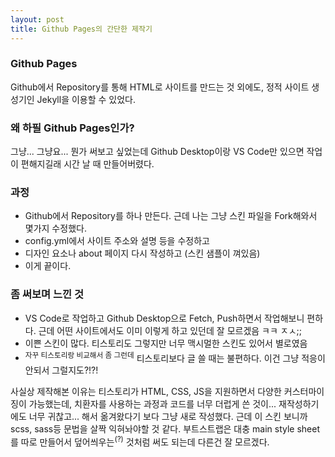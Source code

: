 ```yaml
---
layout: post
title: Github Pages의 간단한 제작기
---
```


### Github Pages
Github에서 Repository를 통해 HTML로 사이트를 만드는 것 외에도, 정적 사이트 생성기인 Jekyll을 이용할 수 있었다.
&nbsp;

### 왜 하필 Github Pages인가?
그냥... 그냥요... 뭔가 써보고 싶었는데 Github Desktop이랑 VS Code만 있으면 작업이 편해지길래 시간 날 때 만들어버렸다.
&nbsp;

### 과정 
* Github에서 Repository를 하나 만든다. 근데 나는 그냥 스킨 파일을 Fork해와서 몇가지 수정했다.
* config.yml에서 사이트 주소와 설명 등을 수정하고
* 디자인 요소나 about 페이지 다시 작성하고 (스킨 샘플이 껴있음)
* 이게 끝이다.
&nbsp;

### 좀 써보며 느낀 것
* VS Code로 작업하고 Github Desktop으로 Fetch, Push하면서 작업해보니 편하다. 근데 어떤 사이트에서도 이미 이렇게 하고 있던데 잘 모르겠음 ㅋㅋ ㅈㅅ;;
* 이쁜 스킨이 많다. 티스토리도 그렇지만 너무 맥시멀한 스킨도 있어서 별로였음
* <sup>자꾸 티스토리랑 비교해서 좀 그런데</sup> 티스토리보다 글 쓸 때는 불편하다. 이건 그냥 적응이 안되서 그럴지도?!?!
&nbsp;

사실상 제작해본 이유는 티스토리가 HTML, CSS, JS을 지원하면서 다양한 커스터마이징이 가능했는데, 치환자를 사용하는 과정과 코드를 너무 더럽게 쓴 것이... 재작성하기에도 너무 귀찮고... 해서 옮겨왔다기 보다 그냥 새로 작성했다. 근데 이 스킨 보니까 scss, sass등 문법을 살짝 익혀놔야할 것 같다. 부트스트랩은 대충 main style sheet를 따로 만들어서 덮어씌우는<sup>(?)</sup> 것처럼 써도 되는데 다른건 잘 모르겠다.
